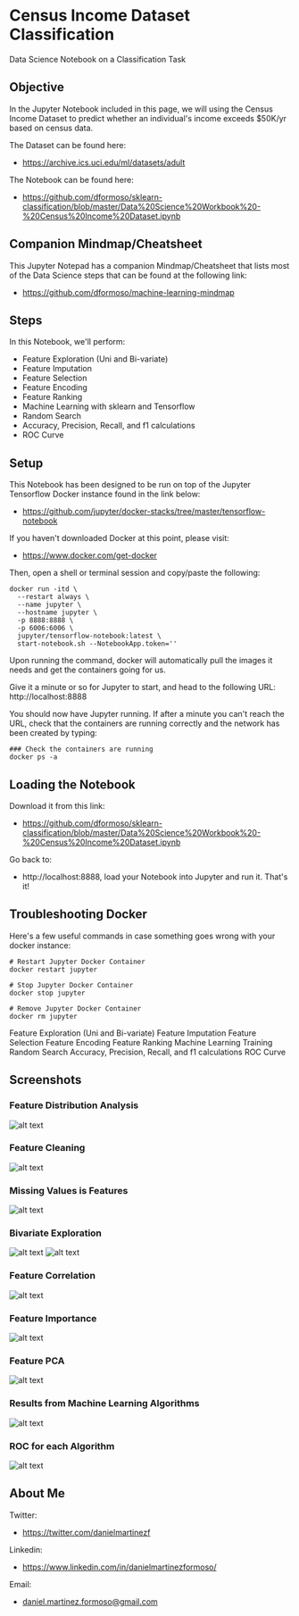 # Census Income Dataset Classification
Data Science Notebook on a Classification Task

## Objective
In the Jupyter Notebook included in this page, we will using the Census Income Dataset to predict whether an individual's income exceeds $50K/yr based on census data.

The Dataset can be found here:
- https://archive.ics.uci.edu/ml/datasets/adult

The Notebook can be found here:
- https://github.com/dformoso/sklearn-classification/blob/master/Data%20Science%20Workbook%20-%20Census%20Income%20Dataset.ipynb

## Companion Mindmap/Cheatsheet
This Jupyter Notepad has a companion Mindmap/Cheatsheet that lists most of the Data Science steps that can be found at the following link:
- https://github.com/dformoso/machine-learning-mindmap

## Steps
In this Notebook, we'll perform:

- Feature Exploration (Uni and Bi-variate)
- Feature Imputation
- Feature Selection
- Feature Encoding
- Feature Ranking
- Machine Learning with sklearn and Tensorflow
- Random Search
- Accuracy, Precision, Recall, and f1 calculations
- ROC Curve

## Setup
This Notebook has been designed to be run on top of the Jupyter Tensorflow Docker instance found in the link below:
- https://github.com/jupyter/docker-stacks/tree/master/tensorflow-notebook

If you haven't downloaded Docker at this point, please visit:
- https://www.docker.com/get-docker

Then, open a shell or terminal session and copy/paste the following:

```shell
docker run -itd \
  --restart always \
  --name jupyter \
  --hostname jupyter \
  -p 8888:8888 \
  -p 6006:6006 \
  jupyter/tensorflow-notebook:latest \
  start-notebook.sh --NotebookApp.token=''
```

Upon running the command, docker will automatically pull the images it needs and get the containers going for us.

Give it a minute or so for Jupyter to start, and head to the following URL: http://localhost:8888

You should now have Jupyter running. If after a minute you can't reach the URL, check that the containers are running correctly and the network has been created by typing:

```shell
### Check the containers are running
docker ps -a
```
## Loading the Notebook
Download it from this link:
- https://github.com/dformoso/sklearn-classification/blob/master/Data%20Science%20Workbook%20-%20Census%20Income%20Dataset.ipynb

Go back to:
- http://localhost:8888, load your Notebook into Jupyter and run it. That's it!


## Troubleshooting Docker
Here's a few useful commands in case something goes wrong with your docker instance:

```shell
# Restart Jupyter Docker Container
docker restart jupyter

# Stop Jupyter Docker Container
docker stop jupyter

# Remove Jupyter Docker Container
docker rm jupyter
```

Feature Exploration (Uni and Bi-variate)
Feature Imputation
Feature Selection
Feature Encoding
Feature Ranking
Machine Learning Training
Random Search
Accuracy, Precision, Recall, and f1 calculations
ROC Curve

## Screenshots

### Feature Distribution Analysis
![alt text](https://github.com/dformoso/sklearn-classification/blob/master/images/distribution.png)

### Feature Cleaning
![alt text](https://github.com/dformoso/sklearn-classification/blob/master/images/cleaning.png)

### Missing Values is Features
![alt text](https://github.com/dformoso/sklearn-classification/blob/master/images/missing.png)

### Bivariate Exploration
![alt text](https://github.com/dformoso/sklearn-classification/blob/master/images/bivariate1.png)
![alt text](https://github.com/dformoso/sklearn-classification/blob/master/images/bivariate2.png)

### Feature Correlation
![alt text](https://github.com/dformoso/sklearn-classification/blob/master/images/correlation.png)

### Feature Importance
![alt text](https://github.com/dformoso/sklearn-classification/blob/master/images/importance.png)

### Feature PCA
![alt text](https://github.com/dformoso/sklearn-classification/blob/master/images/pca.png)

### Results from Machine Learning Algorithms
![alt text](https://github.com/dformoso/sklearn-classification/blob/master/images/results.png)

### ROC for each Algorithm

![alt text](https://github.com/dformoso/sklearn-classification/blob/master/images/analysis.png)

## About Me
Twitter:
- https://twitter.com/danielmartinezf

Linkedin:
- https://www.linkedin.com/in/danielmartinezformoso/

Email:
- daniel.martinez.formoso@gmail.com
